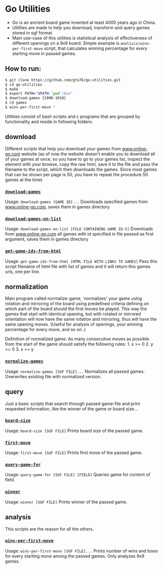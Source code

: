 
Go Utilities
============
 
* Go is an ancient board game invented at least 4000 years ago in China. 
* Utilities are made to help you download, transform and query games stored in sgf format. 
* Main use-case of this utilities is statistical analysis of effectiveness of different openings on a 9x9 board. Simple example is `analisis/wins-per-first-move` script, that calculates winning percentage for every starting move in passed games.
 
How to run:
-----------
```bash
$ git clone https://github.com/gto76/go-utilities.git
$ cd go-utilities
$ make
$ export PATH="$PATH:`pwd`/bin" 
$ download-games {1000-1010}
$ cd games
$ wins-per-first-move *
```
 
Utilities consist of bash scripts and c programs that are grouped by functionality and reside in following folders: 
  
download
--------
Different scripts that help you download your games from www.online-go.com website (as of now the website doesn't enable you to download all of your games at once, so you have to go to your games list, inspect the element with your browse, copy the raw html, save it to the file and pass the filename to the script, which then downloads the games. Since most games that can be shown per page is 50, you have to repeat the procedure 50 games at the time)
 
### [**`download-games`**](download/download-games)
Usage: `download-games [GAME ID]...`
Downloads specified games from www.online-go.com, saves them in games directory

### [**`download-games-on-list`**](download/download-games-on-list)
Usage: `download-games-on-list [FILE CONTAINING GAME ID-S]`
Downloads from www.online-go.com all games with id specified in file passed as first argument, saves them in games directory

### [**`get-game-ids-from-html`**](download/get-game-ids-from-html)
Usage: `get-game-ids-from-html [HTML FILE WITH LINKS TO GAMES]`
Pass this script filename of html file with list of games and it will return this games urls, one per line.

normalization
-------------
Main program called normalize-game, 'normalizes' your game using rotation and mirroring of the board using predefined criteria defining on which part of the board should the first moves be played. This way the games that start with identical opening, but with rotated or mirrored orientation will now have the same rotation and mirroring, thus will have the same opening moves. (Useful for analysis of openings, your winning percentage for every move, and so on..)
 
Definition of normalized game:
As many consecutive moves as possible from the start of the game should satisfy the following rules:
	1. x >= 0
	2. y >= 0
	3. x >= y
 
### [**`normalize-games`**](normalization/normalize-games)
Usage: `normalize-games [SGF FILE]...`
Normalizes all passed games. Overwrites existing file with normalized version.

query
-----
Just a basic scripts that search through passed game-file and print requested information, like the winner of the game or board size...
 
### [**`board-size`**](query/board-size)
Usage: `board-size [SGF FILE]`
Prints board size of the passed game.

### [**`first-move`**](query/first-move)
Usage: `first-move [SGF FILE]`
Prints first move of the passed game.

### [**`query-game-for`**](query/query-game-for)
Usage: `query-game-for [SGF FILE] [FIELD]`
Queries game for content of field.

### [**`winner`**](query/winner)
Usage: `winner [SGF FILE]`
Prints winner of the passed game.

analysis
--------
This scripts are the reason for all the others.
 
### [**`wins-per-first-move`**](analysis/wins-per-first-move)
Usage: `wins-per-first-move [SGF FILE]...`
Prints number of wins and loses for every starting move among the passed games. Only analyzes 9x9 games.

